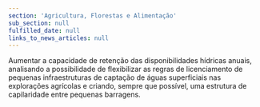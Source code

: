 ```yaml
---
section: 'Agricultura, Florestas e Alimentação'
sub_section: null
fulfilled_date: null
links_to_news_articles: null
---
```


Aumentar a capacidade de retenção das disponibilidades hídricas anuais, analisando a possibilidade de flexibilizar as regras de licenciamento de pequenas infraestruturas de captação de águas superficiais nas explorações agrícolas e criando, sempre que possível, uma estrutura de capilaridade entre pequenas barragens.